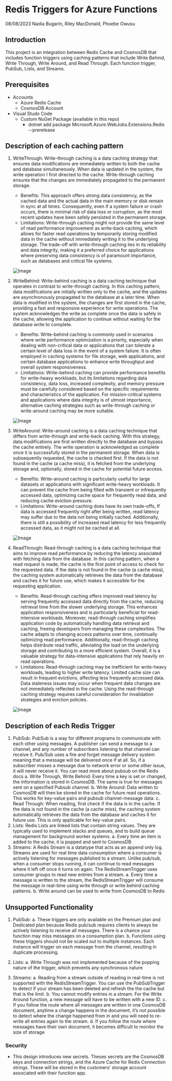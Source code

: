 # Redis Triggers for Azure Functions
08/08/2023 Nadia Bugarin, Riley MacDonald, Phoebe Owusu

## Introduction
This project is an integration between Redis Cache and CosmosDB that includes function triggers using caching patterns that include Write Behind, Write Through, Write Around, and Read Through. Each function trigger, PubSub, Lists, and Streams.

## Prerequisites
- Accounts
   - Azure Redis Cache 
   - CosmosDB Account
- Visual Studo Code
    - Custom NuGet Package (available in this repo)
        * dotnet add package Microsoft.Azure.WebJobs.Extensions.Redis --prerelease

## Description of each caching pattern
1. WriteThrough: Write-through caching is a data caching strategy that ensures data modifications are immediately written to both the cache and database simultaneously. When data is updated in the system, the write operation I first directed to the cache. Write-through caching ensures that the changes are immediately propagated to the permanent storage.
    * Benefits: This approach offers strong data consistency, as the cached data and the actual data in the main memory or disk remain in sync at all times. Consequently, even if a system failure or crash occurs, there is minimal risk of data loss or corruption, as the most recent updates have been safely persisted in the permanent storage.
    * Limitations: Write-through caching might not provide the same level of read performance improvement as write-back caching, which allows for faster read operations by temporarily storing modified data in the cache without immediately writing it to the underlying storage. The trade-off with write-through caching lies in its reliability and data integrity, making it a preferred choice for applications where preserving data consistency is of paramount importance, such as databases and critical file systems.
    
    ![Image](Models/WriteThrough.png)

2. WriteBehind: Write-behind caching is a data caching technique that operates in contrast to write-through caching. In this caching pattern, data modifications are initially written only to the cache, and the updates are asynchronously propagated to the database at a later time.
When data is modified in the system, the changes are first stored in the cache, providing a fast and responsive experience for write operations. The system acknowledges the write as complete once the data is safely in the cache, allowing the application to continue without waiting for the database write to complete. 
    * Benefits: Write-behind caching is commonly used in scenarios where write performance optimization is a priority, especially when dealing with non-critical data or applications that can tolerate a certain level of data loss in the event of a system failure. It is often employed in caching systems for file storage, web applications, and certain database applications to enhance write throughput and overall system responsiveness.
    * Limitations: Write-behind caching can provide performance benefits for write-heavy workloads, but its limitations regarding data consistency, data loss, increased complexity, and memory pressure must be carefully considered based on the specific requirements and characteristics of the application. For mission-critical systems and applications where data integrity is of utmost importance, alternative caching strategies such as write-through caching or write-around caching may be more suitable.
    
    ![Image](Models/WriteBehind.png)

3. WriteAround: Write-around caching is a data caching technique that differs from write-through and write-back caching. With this strategy, data modifications are first written directly to the database and bypass the cache entirely. The write operation is acknowledged as complete once it is successfully stored in the permanent storage. When data is subsequently requested, the cache is checked first. If the data is not found in the cache (a cache miss), it is fetched from the underlying storage and, optionally, stored in the cache for potential future access.
    * Benefits: Write-around caching is particularly useful for large datasets or applications with significant write-heavy workloads. It can prevent the cache from being filled with transient or infrequently accessed data, optimizing cache space for frequently read data, and reducing cache eviction pressure.
    * Limitations: Write-around caching does have its own trade-offs, If data is accessed frequently right after being written, read latency may suffer due to the data not being initially cached. Additionally, there is still a possibility of increased read latency for less frequently accessed data, as it might not be cached at all.
    
    ![Image](Models/WriteAround.png)

4. ReadThrough: Read-through caching is a data caching technique that aims to improve read performance by reducing the latency associated with fetching data from the database. In this caching pattern, when a read request is made, the cache is the first point of access to check for the requested data. If the data is not found in the cache (a cache miss), the caching system automatically retrieves the data from the database and caches it for future use, which makes it accessible for the requesting application. 
    * Benefits: Read-through caching offers improved read latency by serving frequently accessed data directly from the cache, reducing retrieval time from the slower underlying storage. This enhances application responsiveness and is particularly beneficial for read-intensive workloads. Moreover, read-through caching simplifies application code by automatically handling data retrieval and caching, freeing developers from managing these complexities. The cache adapts to changing access patterns over time, continually optimizing read performance. Additionally, read-through caching helps distribute read traffic, alleviating the load on the underlying storage and contributing to a more efficient system. Overall, it is a valuable strategy for data-intensive applications that rely heavily on read operations. 
    * Limitations: Read-through caching may be inefficient for write-heavy workloads, leading to higher write latency. Limited cache size can result in frequent evictions, affecting less frequently accessed data. Data staleness issues may occur when frequent data changes are not immediately reflected in the cache. Using the read-through caching strategy requires careful consideration for invalidation strategies and eviction policies.
   
   ![Image](Models/ReadThrough.png)

## Description of each Redis Trigger
1. PubSub: PubSub is a way for different programs to communicate with each other using messages. A publisher can send a message to a channel, and any number of subscribers listening to that channel can receive it. Pub/Sub uses a fire and forget message delivery system meaning that a message will be delivered once if at all. So, if a subscriber misses a message due to network error or some other issue, it will never receive it. You can read more about pubsub on the Redis docs
    a.	Write Through, Write Behind: Every time a key is set or changed, the information is stored in CosmosDB. The same is true for messages sent on a specified Pubsub channel.
    b.  Write Around: Data written to CosmosDB will then be stored in the cache for future read operations. This works for key-value pairs and pubsub channel-message data.
    c.	Read Through: When reading, first check if the data is in the cache. If the data is not found in the cache (a cache miss), the caching system automatically retrieves the data from the database and caches it for future use. This is only applicable for key-value pairs.
2. Lists: Redis Lists are linked lists that contain string values. They are typically used to implement stacks and queues, and to build queue management for background worker systems.
    a.	Every time an item is added to the cache, it is popped and sent to CosmosDB
3. Streams: A Redis Stream is a datatype that acts as an append only log. Streams are used for real time data consumption where a consumer is actively listening for messages published to a stream. Unlike pub/sub, when a consumer stops running, it can continue to read messages where it left off once it turns on again. The RedisStreamTrigger uses consumer groups to read new entries from a stream.
    a.	Every time a message is written to the stream, the RedisStreamTrigger will consume the message in real-time using write through or write behind caching patterns.
    b.	Write around can be used to write from CosmosDB to Redis


## Unsupported Functionality
1. PubSub:
    a. These triggers are only available on the Premium plan and Dedicated plan because Redis pub/sub requires clients to always be actively listening to receive all messages. There is a chance your function may miss messages on a consumption plan.
    b. Functions using these triggers should not be scaled out to multiple instances. Each instance will trigger on each message from the channel, resulting in duplicate processing.

2. Lists:
    a. Write Through was not implemented because of the popping nature of the trigger, which prevents any synchronous nature

3. Streams:
    a. Reading from a stream outside of reading in real-time is not supported with the RedisStreamTrigger. You can use the PubSubTrigger to detect if your stream has been deleted and refresh the the cache but that is the limit. 
    b. You cannot modify entries in a stream. For the Write Around function, a new message will have to be written with a new ID.
    c. If you follow the route where all messages are written in one CosmosDB document, anytime a change happens in the document, it’s not possible to detect where the change happened from in and you will need to re-write all entries again to the stream.
    d. If you follow the route where messages have their own document, it becomes difficult to monitor the size of storage


### Security
* This design introduces new secrets. Theses secrets are the CosmosDB keys and connection strings, and the Azure Cache for Redis Connection strings. These will be stored in the customers’ storage account associated with their function app.

